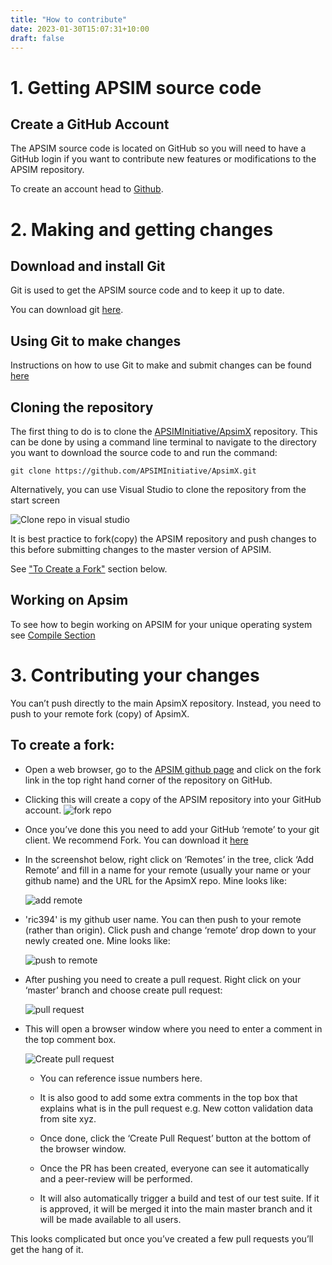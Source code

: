 ```yaml
---
title: "How to contribute"
date: 2023-01-30T15:07:31+10:00
draft: false
---
```


# 1. Getting APSIM source code

## Create a GitHub Account

The APSIM source code is located on GitHub so you will need to have a GitHub login if you want to contribute new features or modifications to the APSIM repository.

To create an account head to <a href="https://www.github.com/" target="_blank">Github</a>.


# 2. Making and getting changes

## Download and install Git

Git is used to get the APSIM source code and to keep it up to date.

You can download git <a href="https://git-scm.com/downloads">here</a>.

## Using Git to make changes

Instructions on how to use Git to make and submit changes can be found <a href="https://git-scm.com/doc" target="_blank">here</a>

## Cloning the repository

The first thing to do is to clone the <a href="https://github.com/APSIMInitiative/ApsimX" target="_blank">APSIMInitiative/ApsimX</a> repository. This can be done by using a command line terminal to navigate to the directory you want to download the source code to and run the command: 

	git clone https://github.com/APSIMInitiative/ApsimX.git
	
Alternatively, you can use Visual Studio to clone the repository from the start screen

![Clone repo in visual studio](/images/clone_repo_visual_studio)
	
It is best practice to fork(copy) the APSIM repository and push changes to this before submitting changes to the master version of APSIM. 

See <a href="#to-create-a-fork">"To Create a Fork"</a> section below. 

## Working on Apsim

To see how to begin working on APSIM for your unique operating system see <a href="/contribute/compile/" target="_blank">Compile Section</a>


# 3. Contributing your changes

You can’t push directly to the main ApsimX repository. Instead, you need to push to your remote fork (copy) of ApsimX. 

## To create a fork:

- Open a web browser, go to the <a href="https://github.com/APSIMInitiative/ApsimX" target="_blank">APSIM github page</a> and click on the fork link in the top right hand corner of the repository on GitHub. 
- Clicking this will create a copy of the APSIM repository into your GitHub account.
	![fork repo](/images/fork_repo.png)
- Once you’ve done this you need to add your GitHub ‘remote’ to your git client. We recommend Fork. You can download it <a href="https://git-fork.com/" target="_blank"> here</a>
- In the screenshot below, right click on ‘Remotes’ in the tree, click ‘Add Remote’ and fill in a name for your remote (usually your name or your github name) and the URL for the ApsimX repo. Mine looks like:
	
	![add remote](/images/add_remote.png)
	
- 'ric394' is my github user name. You can then push to your remote (rather than origin). Click push and change ‘remote’ drop down to your newly created one. Mine looks like:
	
	![push to remote](/images/push_to_remote.png)
	
- After pushing you need to create a pull request. Right click on your ‘master’ branch and choose create pull request:
	
	![pull request](/images/pull_request.png)
	
- This will open a browser window where you need to enter a comment in the top comment box. 

	![Create pull request](/images/create_pull_request.png)
	
	- You can reference issue numbers here. 
	
	- It is also good to add some extra comments in the top box that explains what is in the pull request e.g. New cotton validation data from site xyz. 
	
	- Once done, click the ‘Create Pull Request’ button at the bottom of the browser window. 
	
	- Once the PR has been created, everyone can see it automatically and a peer-review will be performed. 
	
	- It will also automatically trigger a build and test of our test suite. If it is approved, it will be merged it into the main master branch and it will be made available to all users.

This looks complicated but once you’ve created a few pull requests you’ll get the hang of it.


